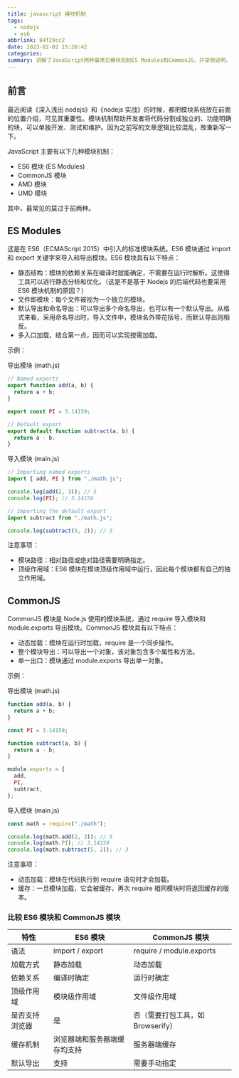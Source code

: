 ```yaml
---
title: javascript 模块机制
tags:
  - nodejs
  - es6
abbrlink: 84f29cc2
date: 2023-02-02 15:20:42
categories:
summary: 讲解了JavaScript两种最常见模块机制ES Modules和CommonJS，并举例说明。
---
```


## 前言

最近阅读《深入浅出 nodejs》和《nodejs 实战》的时候，都把模块系统放在前面的位置介绍，可见其重要性。模块机制帮助开发者将代码分割成独立的、功能明确的块，可以单独开发、测试和维护。因为之前写的文章逻辑比较混乱，故重新写一下。

JavaScript 主要有以下几种模块机制：

- ES6 模块 (ES Modules)
- CommonJS 模块
- AMD 模块
- UMD 模块

其中，最常见的莫过于前两种。

## ES Modules

这是在 ES6（ECMAScript 2015）中引入的标准模块系统。ES6 模块通过 import 和 export 关键字来导入和导出模块。ES6 模块具有以下特点：

- 静态结构：模块的依赖关系在编译时就能确定，不需要在运行时解析。这使得工具可以进行静态分析和优化。（这是不是基于 Nodejs 的后端代码也要采用 ES6 模块机制的原因？）
- 文件即模块：每个文件被视为一个独立的模块。
- 默认导出和命名导出：可以导出多个命名导出，也可以有一个默认导出。从格式来看，采用命名导出时，导入文件中，模块名外带花括号，而默认导出则相反。
- 多入口加载，结合第一点，因而可以实现按需加载。

示例：

导出模块 (math.js)

```javascript
// Named exports
export function add(a, b) {
  return a + b;
}

export const PI = 3.14159;

// Default export
export default function subtract(a, b) {
  return a - b;
}
```

导入模块 (main.js)

```javascript
// Importing named exports
import { add, PI } from "./math.js";

console.log(add(2, 3)); // 5
console.log(PI); // 3.14159

// Importing the default export
import subtract from "./math.js";

console.log(subtract(5, 2)); // 3
```

注意事项：

- 模块路径：相对路径或绝对路径需要明确指定。
- 顶级作用域：ES6 模块在模块顶级作用域中运行，因此每个模块都有自己的独立作用域。

## CommonJS

CommonJS 模块是 Node.js 使用的模块系统，通过 require 导入模块和 module.exports 导出模块。CommonJS 模块具有以下特点：

- 动态加载：模块在运行时加载，require 是一个同步操作。
- 整个模块导出：可以导出一个对象，该对象包含多个属性和方法。
- 单一出口：模块通过 module.exports 导出单一对象。

示例：

导出模块 (math.js)

```javascript
function add(a, b) {
  return a + b;
}

const PI = 3.14159;

function subtract(a, b) {
  return a - b;
}

module.exports = {
  add,
  PI,
  subtract,
};
```

导入模块 (main.js)

```javascript
const math = require("./math");

console.log(math.add(2, 3)); // 5
console.log(math.PI); // 3.14159
console.log(math.subtract(5, 2)); // 3
```

注意事项：

- 动态加载：模块在代码执行到 require 语句时才会加载。
- 缓存：一旦模块加载，它会被缓存，再次 require 相同模块时将返回缓存的版本。

### 比较 ES6 模块和 CommonJS 模块

| 特性           | ES6 模块                     | CommonJS 模块                     |
| -------------- | ---------------------------- | --------------------------------- |
| 语法           | import / export              | require / module.exports          |
| 加载方式       | 静态加载                     | 动态加载                          |
| 依赖关系       | 编译时确定                   | 运行时确定                        |
| 顶级作用域     | 模块级作用域                 | 文件级作用域                      |
| 是否支持浏览器 | 是                           | 否（需要打包工具，如 Browserify） |
| 缓存机制       | 浏览器端和服务器端缓存均支持 | 服务器端缓存                      |
| 默认导出       | 支持                         | 需要手动指定                      |
